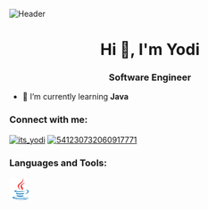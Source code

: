 ![Header](./github-header-image.png)
<h1 align="center">Hi 👋, I'm Yodi</h1>
<h3 align="center">Software Engineer</h3>

- 🌱 I’m currently learning **Java**

<h3 align="left">Connect with me:</h3>
<p align="left">
<a href="https://www.youtube.com/c/its_yodi" target="blank"><img align="center" src="https://raw.githubusercontent.com/rahuldkjain/github-profile-readme-generator/master/src/images/icons/Social/youtube.svg" alt="its_yodi" height="30" width="40" /></a>
<a href="https://discord.gg/541230732060917771" target="blank"><img align="center" src="https://raw.githubusercontent.com/rahuldkjain/github-profile-readme-generator/master/src/images/icons/Social/discord.svg" alt="541230732060917771" height="30" width="40" /></a>
</p>

<h3 align="left">Languages and Tools:</h3>
<p align="left"> <a href="https://www.java.com" target="_blank" rel="noreferrer"> <img src="https://raw.githubusercontent.com/devicons/devicon/master/icons/java/java-original.svg" alt="java" width="40" height="40"/> </a> </p>

